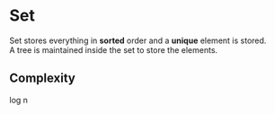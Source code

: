 # Set

Set stores everything in **sorted** order and a **unique** element is stored.
<br>
A tree is maintained inside the set to store the elements.
<br>
## Complexity

log n